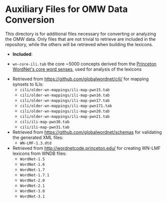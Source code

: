 # Auxiliary Files for OMW Data Conversion

This directory is for additional files necessary for converting or
analyzing the OMW data. Only files that are not trivial to retrieve
are included in the repository, while the others will be retrieved
when building the lexicons.

* **Included**:
- `wn-core-ili.tab` the core ~5000 concepts derived from the
  [Princeton WordNet's core word senses], used for analysis of the
  lexicons
* Retrieved from <https://github.com/globalwordnet/cili/> for mapping
  synsets to ILIs:
  - `cili/older-wn-mappings/ili-map-pwn15.tab`
  - `cili/older-wn-mappings/ili-map-pwn16.tab`
  - `cili/older-wn-mappings/ili-map-pwn17.tab`
  - `cili/older-wn-mappings/ili-map-pwn171.tab`
  - `cili/older-wn-mappings/ili-map-pwn20.tab`
  - `cili/older-wn-mappings/ili-map-pwn21.tab`
  - `cili/ili-map-pwn30.tab`
  - `cili/ili-map-pwn31.tab`
* Retrieved from <https://github.com/globalwordnet/schemas> for
  validating the generated XML files:
  - `WN-LMF-1.3.dtd`
* Retrieved from <http://wordnetcode.princeton.edu/> for creating
  WN-LMF lexicons from WNDB files:
  - `WordNet-1.5`
  - `WordNet-1.6`
  - `WordNet-1.7`
  - `WordNet-1.7.1`
  - `WordNet-2.0`
  - `WordNet-2.1`
  - `WordNet-3.0`
  - `WordNet-3.1`

[Princeton WordNet's core word senses]: https://wordnet.princeton.edu/download/standoff-files
